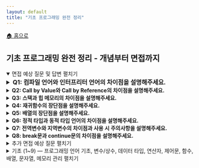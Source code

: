 ```yaml
---
layout: default
title: "기초 프로그래밍 완전 정리"
---
```


<p class="breadcrumb"><a href="/cs_study/home.html">🏠 홈으로</a></p>

<section>
  <h2>기초 프로그래밍 완전 정리 - 개념부터 면접까지</h2>
</section>

<!-- 면접 예상 질문 및 답변 (최상단) -->
<details open>
<summary><span class="accordion-title">면접 예상 질문 및 답변</span> <span class="indicator">펼치기</span></summary>
  <div class="accordion-content">
<details>
    <summary style="font-size:1rem;"><b>Q1: 컴파일 언어와 인터프리터 언어의 차이점을 설명해주세요.</b></summary>
    <div class="accordion-content">
    <p><b>A:</b> 컴파일 언어는 소스코드를 실행 전에 기계어로 번역하여 실행 파일을 만드는 방식입니다. 실행 속도가 빠르고 배포 시 소스코드가 노출되지 않지만, 플랫폼에 종속적이고 컴파일 시간이 필요합니다. 인터프리터 언어는 코드를 한 줄씩 읽어가며 즉시 실행하는 방식으로, 플랫폼 독립적이고 개발과 테스트가 빠르지만 실행 속도가 상대적으로 느립니다.</p>
    </div>
</details>

<details>
    <summary><b>Q2: Call by Value와 Call by Reference의 차이점을 설명해주세요.</b></summary>
    <div class="accordion-content">
    <p><b>A:</b> Call by Value는 함수 호출 시 인자의 값 자체를 복사해서 전달하는 방식입니다. 함수 내에서 매개변수 값을 변경해도 원본 데이터에는 영향을 주지 않습니다. Call by Reference는 변수의 메모리 주소를 전달하는 방식으로, 함수 내에서 매개변수를 통해 원본 데이터를 직접 수정할 수 있습니다.</p>
    <hr>
    <ul>
        <li><b>함수 (Function):</b> 코드 블럭</li>
        <pre><code>
        int add(int x, int y) {   // 함수 (메서드)
            return x + y;
        }
        </code></pre>
        <li><b>매개변수:</b> 입력값을 받기 위해 선언한 이름, 일종의 자리표시자. (int x, int y)</li>
        <li><b>인자 (Argument):</b> 함수를 호출할 때 실제로 전달하는 값</li>
        <pre><code>
        int result = add(3, 5); // 3, 5 -> 인자
        </code></pre>
        <li><b>값 (Value)</b> 실제 데이터(예를 들어 int a = 10; 이라면 10이 값(value))</li>
        <li><b>변수 (Variable)</b> 이름이 붙은 메모리 공간, 이름표(int a = 10; 에서 a가 변수, 10은 값.)</li>
    </ul>
    </div>
</details>

<details>
    <summary><b>Q3: 스택과 힙 메모리의 차이점을 설명해주세요.</b></summary>
    <div class="accordion-content">
    <p><b>A:</b> 스택 메모리는 지역변수와 매개변수가 저장되는 영역으로 LIFO 구조를 가지며 자동으로 메모리 관리가 됩니다. 힙 메모리는 동적으로 할당되는 메모리로 객체나 배열 등이 저장되며, 프로그래머가 직접 관리하거나 가비지 컬렉션을 통해 관리됩니다. 스택은 빠르지만 크기가 제한적이고, 힙은 상대적으로 느리지만 큰 메모리 공간을 사용할 수 있습니다.</p>
    </div>
</details>

<details>
    <summary><b>Q4: 재귀함수의 장단점을 설명해주세요.</b></summary>
    <div class="accordion-content">
    <p><b>A:</b> 재귀함수의 장점은 복잡한 문제를 간단하고 직관적으로 해결할 수 있고, 코드가 간결해진다는 점입니다. 단점은 함수 호출이 반복되면서 스택 메모리를 많이 사용하고, 잘못 구현하면 무한루프에 빠질 수 있으며, 일반적으로 반복문보다 성능이 떨어진다는 점입니다.</p>
    </div>
</details>

<details>
    <summary><b>Q5: 배열의 장단점을 설명해주세요.</b></summary>
    <div class="accordion-content">
    <p><b>A:</b> 배열의 장점은 인덱스를 통해 O(1) 시간에 원소에 접근할 수 있고, 메모리를 연속적으로 할당해 캐시 효율성이 좋으며, 메모리 오버헤드가 적다는 점입니다. 단점은 크기가 고정되어 있어 유연성이 떨어지고, 중간에 원소를 삽입하거나 삭제할 때 다른 원소들을 이동시켜야 해서 비효율적이라는 점입니다.</p>
    </div>
</details>

<details>
    <summary><b>Q6: 정적 타입과 동적 타입 언어의 차이점을 설명해주세요.</b></summary>
    <div class="accordion-content">
    <p><b>A:</b> 정적 타입 언어는 변수의 타입을 컴파일 시점에 결정하고 검사하는 언어로, 타입 안정성이 높고 실행 속도가 빠르지만 코드가 상대적으로 복잡합니다. 동적 타입 언어는 실행 시점에 타입이 결정되는 언어로, 코드 작성이 간단하고 유연하지만 런타임 에러 가능성이 있고 실행 속도가 상대적으로 느립니다.</p>
    </div>
</details>

<details>
    <summary><b>Q7: 전역변수와 지역변수의 차이점과 사용 시 주의사항을 설명해주세요.</b></summary>
    <div class="accordion-content">
    <p><b>A:</b> 전역변수는 프로그램 전체에서 접근 가능한 변수로 메모리에 프로그램 시작부터 종료까지 계속 존재합니다. 지역변수는 특정 함수나 블록 내에서만 접근 가능한 변수로 해당 범위를 벗어나면 메모리에서 해제됩니다. 전역변수는 남용하면 코드의 복잡성이 증가하고 디버깅이 어려워지므로, 꼭 필요한 경우가 아니라면 지역변수를 사용하는 것이 좋습니다.</p>
    </div>
</details>

<details>
    <summary><b>Q8: break문과 continue문의 차이점을 설명해주세요.</b></summary>
    <div class="accordion-content">
    <p><b>A:</b> break문은 현재 실행 중인 반복문이나 switch문을 완전히 빠져나가는 제어문입니다. continue문은 현재 반복을 중단하고 다음 반복으로 건너뛰는 제어문으로, 반복문 자체는 계속 실행됩니다.</p>
    </div>
</details>

  </div>
</details>

<!-- 추가 면접 예상 질문 (최상단 두번째) -->
<details>
  <summary><span class="accordion-title">추가 면접 예상 질문</span> <span class="indicator">펼치기</span></summary>
  <div class="accordion-content">
    
<h3>기초 개념</h3>
<details><summary>프로그래밍 패러다임에 대해 설명해주세요.</summary><div class="accordion-content">
<p>프로그래밍 패러다임은 프로그래밍의 관점이나 방식을 의미합니다. 주요 패러다임으로는 절차적 프로그래밍(순차적 명령어 실행), 객체지향 프로그래밍(객체 간 상호작용), 함수형 프로그래밍(함수의 조합), 선언형 프로그래밍(무엇을 할지 선언) 등이 있습니다. 각각은 문제 해결 방식과 코드 구조화 방법이 다르며, 프로젝트 특성에 따라 적절한 패러다임을 선택해야 합니다.</p>
</div></details>

<details><summary>변수명 규칙을 정하는 이유가 무엇인가요?</summary><div class="accordion-content">
<p>변수명 규칙은 코드의 가독성과 유지보수성을 향상시키기 위해서입니다. 일관된 명명 규칙을 따르면 다른 개발자가 코드를 이해하기 쉽고, 변수의 용도를 명확히 파악할 수 있습니다. 또한 예약어 충돌을 방지하고, 컴파일러나 인터프리터가 올바르게 식별할 수 있도록 도와줍니다. 협업 환경에서는 팀의 코딩 컨벤션 통일에도 중요한 역할을 합니다.</p>
</div></details>

<details><summary>상수를 사용하는 이유가 무엇인가요?</summary><div class="accordion-content">
<p>상수를 사용하는 이유는 첫째, 값의 변경을 방지하여 프로그램의 안정성을 높이기 위해서입니다. 둘째, 의미 있는 이름을 부여해 코드 가독성을 향상시킵니다. 셋째, 매직넘버를 제거하여 코드의 의도를 명확히 표현할 수 있습니다. 넷째, 값 변경이 필요한 경우 한 곳에서만 수정하면 되므로 유지보수가 용이합니다.</p></div></details>

<details><summary>타입 캐스팅이란 무엇이고 언제 사용하나요?</summary><div class="accordion-content">
<p>타입 캐스팅은 하나의 데이터 타입을 다른 데이터 타입으로 변환하는 과정입니다. 명시적 캐스팅은 프로그래머가 직접 타입을 변환하는 것이고, 암시적 캐스팅은 시스템이 자동으로 변환하는 것입니다. 서로 다른 타입의 변수 간 연산이 필요할 때, API 호출 시 매개변수 타입이 다를 때, 또는 더 큰 범위의 타입에서 작은 범위로 변환할 때 사용합니다.</p></div></details>

<h3>제어문 및 함수</h3>
<details><summary>for문과 while문의 적절한 사용 시기를 설명해주세요.</summary><div class="accordion-content">
<p>for문은 반복 횟수가 명확할 때 사용하는 것이 적절합니다. 배열 순회, 특정 횟수만큼 반복 실행, 카운터 기반 반복에서 주로 사용됩니다. while문은 조건에 따라 반복 횟수가 달라질 때 사용합니다. 사용자 입력 처리, 파일 끝까지 읽기, 특정 조건 만족까지 대기하는 경우 등에 적합합니다. 코드의 의도를 명확히 전달하는 것이 선택 기준이 되어야 합니다.</p></div></details>

<details><summary>switch문과 if-else문의 성능 차이가 있나요?</summary><div class="accordion-content">
<p>일반적으로 switch문이 if-else문보다 성능이 좋을 수 있습니다. switch문은 점프 테이블을 사용해 O(1) 시간에 해당 케이스로 이동할 수 있지만, if-else문은 조건을 순차적으로 검사해 최악의 경우 O(n) 시간이 걸립니다. 하지만 최신 컴파일러들이 최적화를 수행하므로 실제 성능 차이는 크지 않을 수 있습니다. 성능보다는 코드의 가독성과 유지보수성을 고려해 적절한 구문을 선택하는 것이 중요합니다.</p></div></details>

<details><summary>함수를 사용하는 이유와 장점을 설명해주세요.</summary><div class="accordion-content">
<p>함수를 사용하는 주요 이유는 코드 재사용성 향상입니다. 한 번 작성한 함수를 여러 곳에서 호출할 수 있어 중복 코드를 줄입니다. 또한 프로그램을 작은 단위로 분할하여 복잡성을 관리하고, 각 함수가 특정 기능을 담당하므로 디버깅과 테스트가 쉬워집니다. 함수명을 통해 코드의 의도를 명확히 표현할 수 있고, 팀 개발 시 업무 분담도 용이해집니다.</p></div></details>

<details><summary>매개변수와 인수의 차이점을 설명해주세요.</summary><div class="accordion-content">
<p>매개변수(Parameter)는 함수를 정의할 때 선언하는 변수로, 함수가 받을 값의 형태를 정의합니다. 인수(Argument)는 함수를 호출할 때 실제로 전달하는 값입니다. 즉, 매개변수는 함수 정의 시의 형식적인 변수이고, 인수는 함수 호출 시의 실제 값입니다. 매개변수는 함수 내부에서 지역변수로 동작하며, 인수의 값을 받아 처리합니다.</p></div></details>

<h3>메모리 및 성능</h3>
<details><summary>메모리 누수란 무엇이고 어떻게 방지할 수 있나요?</summary><div class="accordion-content">
<p>메모리 누수는 프로그램이 할당한 메모리를 사용 후 적절히 해제하지 않아 사용 가능한 메모리가 점점 줄어드는 현상입니다. 동적으로 할당한 메모리를 free/delete 하지 않거나, 순환 참조로 가비지 컬렉션이 되지 않을 때 발생합니다. 방지 방법으로는 할당한 메모리는 반드시 해제하고, RAII 패턴이나 스마트 포인터 사용, 메모리 프로파일링 도구 활용, 코드 리뷰를 통한 검증 등이 있습니다.</p></div></details>

<details><summary>가비지 컬렉션이 작동하는 원리를 간단히 설명해주세요.</summary><div class="accordion-content">
<p>가비지 컬렉션은 프로그램에서 더 이상 사용하지 않는 메모리를 자동으로 찾아 해제하는 메커니즘입니다. 주로 루트 객체(전역변수, 스택의 지역변수)에서 시작하여 참조 가능한 모든 객체를 표시하고, 표시되지 않은 객체들을 가비지로 판단해 메모리를 해제합니다. 주요 알고리즘으로는 Mark & Sweep, 참조 카운팅, 세대별 수집 등이 있으며, 각각 장단점이 다릅니다.</p></div></details>

<details><summary>프로그램 성능 최적화를 위해 어떤 점들을 고려해야 하나요?</summary><div class="accordion-content">
<p>먼저 프로파일링을 통해 병목 지점을 파악해야 합니다. 알고리즘과 자료구조 선택이 가장 큰 영향을 미치므로 시간복잡도가 낮은 것을 선택해야 합니다. 메모리 사용량 최적화, 불필요한 연산 제거, 캐싱 활용, 데이터베이스 쿼리 최적화 등도 중요합니다. 하지만 가독성과 유지보수성을 희생하면서까지 최적화하는 것은 지양해야 하며, 실제로 성능 문제가 되는 부분에만 집중적으로 최적화를 적용해야 합니다.</p></div></details>

<h3>실무 관련</h3>
<details><summary>코드 가독성을 높이기 위한 방법들을 제시해주세요.</summary><div class="accordion-content">
<p>의미 있는 변수명과 함수명을 사용하고, 일관된 코딩 컨벤션을 따라야 합니다. 함수는 하나의 기능만 수행하도록 작게 만들고, 적절한 주석을 달되 코드 자체가 설명이 될 수 있도록 작성합니다. 중첩 깊이를 줄이고, 매직넘버 대신 상수를 사용하며, 코드 블록 간 공백을 적절히 활용해 시각적 구분을 명확히 합니다. 복잡한 조건문은 별도 함수로 추출하는 것도 좋은 방법입니다.</p></div></details>

<details><summary>디버깅을 효과적으로 하기 위한 방법은 무엇인가요?</summary><div class="accordion-content">
<p>문제를 재현할 수 있는 최소한의 코드를 작성하고, 디버거를 활용해 단계별로 실행하면서 변수 상태를 확인합니다. 로그를 적절히 활용하여 프로그램 흐름을 추적하고, 단위 테스트를 작성해 함수별로 검증합니다. 코드 리뷰를 통해 다른 시각에서 문제를 바라보고, 문제 해결 과정을 문서화하여 유사한 문제 발생 시 참고할 수 있도록 합니다. 무엇보다 문제를 정확히 정의하고 가정을 검증하는 것이 중요합니다.</p></div></details>

<details><summary>좋은 함수를 작성하기 위한 원칙들을 설명해주세요.</summary><div class="accordion-content">
<p>단일 책임 원칙에 따라 하나의 함수는 하나의 기능만 수행해야 합니다. 함수명은 기능을 명확히 표현하고, 매개변수 개수는 가능한 적게 유지합니다. 사이드 이펙트를 최소화하고, 같은 입력에 대해 항상 같은 출력을 반환하도록 작성합니다. 적절한 길이를 유지하고(보통 20-30줄 이내), 중첩 깊이를 줄여 가독성을 높입니다. 예외 상황에 대한 처리도 포함하고, 함수의 전제 조건과 후행 조건을 명확히 정의합니다.</p></div></details>
  </div>
</details>

<!-- 기초(1~9)를 한 곳의 아코디언으로 묶기 -->
<details>
  <summary><span class="accordion-title">기초 (1~9) — 프로그래밍 언어 기초, 변수/상수, 데이터 타입, 연산자, 제어문, 함수, 배열, 문자열, 메모리 관리</span> <span class="indicator">펼치기</span></summary>
  <div class="accordion-content">

<!-- 1. 프로그래밍 언어 기초 -->
<details>
<summary><b>1. 프로그래밍 언어 기초</b></summary>
<div class="accordion-content">
<h3>1.1 프로그래밍 언어란?</h3>
<p>컴퓨터와 소통하기 위한 언어로, 인간의 논리를 컴퓨터가 이해할 수 있는 형태로 변환해주는 도구입니다.</p>

<h3>1.2 컴파일 vs 인터프리터</h3>
<ul>
    <li><b>컴파일 언어</b>: 전체 소스코드를 미리 기계어로 번역 (C, Java, C++)
    <ul>
        <li>장점: 실행 속도 빠름, 배포 시 소스코드 노출 안됨</li>
        <li>단점: 플랫폼 종속적, 컴파일 시간 필요</li>
    </ul>
    </li>
    <li><b>인터프리터 언어</b>: 코드를 한 줄씩 읽어가며 실행 (Python, JavaScript)
    <ul>
        <li>장점: 플랫폼 독립적, 개발과 테스트가 빠름</li>
        <li>단점: 실행 속도가 상대적으로 느림</li>
    </ul>
    </li>
</ul>

<h3>1.3 정적 vs 동적 타입</h3>
<ul>
    <li><b>정적 타입</b>: 변수 타입을 미리 선언 (Java, C++)</li>
    <li><b>동적 타입</b>: 실행 시 타입이 결정 (Python, JavaScript)</li>
</ul>
</div>
</details>

<!-- 2. 변수와 상수 -->
<details>
<summary><b>2. 변수와 상수</b></summary>
<div class="accordion-content">
<h3>2.1 변수 (Variable)</h3>
<p>값을 저장하는 메모리 공간에 붙인 이름입니다. 프로그램 실행 중 값이 변경될 수 있습니다.</p>

<h3>2.2 상수 (Constant)</h3>
<p>한 번 초기화되면 값을 변경할 수 없는 변수입니다.</p>

<h3>2.3 변수명 규칙</h3>
<ul>
    <li>영문자, 숫자, 언더스코어 사용 가능</li>
    <li>숫자로 시작할 수 없음</li>
    <li>예약어 사용 불가</li>
    <li>camelCase 또는 snake_case 사용</li>
</ul>

<h3>2.4 스코프 (Scope)</h3>
<p>변수가 접근 가능한 범위를 의미합니다.</p>
<ul>
    <li><b>전역 스코프</b>: 프로그램 전체에서 접근 가능</li>
    <li><b>지역 스코프</b>: 특정 함수나 블록 내에서만 접근 가능</li>
</ul>
</div>
</details>

<!-- 3. 데이터 타입 -->
<details>
<summary><b>3. 데이터 타입</b></summary>
<div class="accordion-content">
<h3>3.1 기본 데이터 타입 (Primitive Types)</h3>
<ul>
    <li><b>정수형</b>: int, long (1, 100, -50)</li>
    <li><b>실수형</b>: float, double (3.14, 2.7)</li>
    <li><b>문자형</b>: char ('A', 'z')</li>
    <li><b>불린형</b>: boolean (true, false)</li>
</ul>

<h3>3.2 참조 데이터 타입 (Reference Types)</h3>
<ul>
    <li><b>문자열</b>: String ("Hello", "World")</li>
    <li><b>배열</b>: Array ([1, 2, 3, 4])</li>
    <li><b>객체</b>: Object</li>
</ul>

<h3>3.3 타입 변환</h3>
<ul>
    <li><b>명시적 변환</b>: 프로그래머가 직접 타입 변환</li>
    <li><b>암시적 변환</b>: 시스템이 자동으로 타입 변환</li>
</ul>
</div>
</details>

<!-- 4. 연산자 -->
<details>
<summary><b>4. 연산자</b></summary>
<div class="accordion-content">
<h3>4.1 산술 연산자</h3>
<p><code>+</code> (덧셈), <code>-</code> (뺄셈), <code>*</code> (곱셈), <code>/</code> (나눗셈), <code>%</code> (나머지)</p>

<h3>4.2 비교 연산자</h3>
<p><code>==</code> (같음), <code>!=</code> (다름), <code>&gt;</code> (초과), <code>&lt;</code> (미만), <code>&gt;=</code> (이상), <code>&lt;=</code> (이하)</p>

<h3>4.3 논리 연산자</h3>
<p><code>&amp;&amp;</code> (AND), <code>||</code> (OR), <code>!</code> (NOT)</p>

<h3>4.4 대입 연산자</h3>
<p><code>=</code> (대입), <code>+=</code>, <code>-=</code>, <code>*=</code>, <code>/=</code> (복합 대입)</p>

<h3>4.5 증감 연산자</h3>
<p><code>++</code> (증가), <code>--</code> (감소)</p>
<ul>
    <li><b>전위</b>: <code>++a</code> (값을 먼저 증가시킨 후 사용)</li>
    <li><b>후위</b>: <code>a++</code> (값을 사용한 후 증가)</li>
</ul>
</div>
</details>

<!-- 5. 제어문 -->
<details>
<summary><b>5. 제어문</b></summary>
<div class="accordion-content">
<h3>5.1 조건문 (Conditional Statements)</h3>
<pre><code>
if (조건) {
    // 조건이 참일 때 실행
    } else if (다른조건) {
    // 다른 조건이 참일 때 실행
    } else {
    // 모든 조건이 거짓일 때 실행
    }
</code></pre>

<pre><code>
switch (변수) {
    case 값1:
        // 실행문
        break;
    case 값2:
        // 실행문
        break;
    default:
        // 기본 실행문
}
</code></pre>

<h3>5.2 반복문 (Loop Statements)</h3>
<ul>
    <li><b>for문</b>: 정확한 반복 횟수를 알 때 사용합니다.</li>
    <li><b>while문</b>: 조건이 참인 동안 반복 실행합니다.</li>
    <li><b>do-while문</b>: 최소 한 번은 실행하고 조건을 검사합니다.</li>
</ul>

<h3>5.3 제어문 키워드</h3>
<ul>
    <li><b>break</b>: 반복문 탈출</li>
    <li><b>continue</b>: 현재 반복을 건너뛰고 다음 반복 진행</li>
</ul>
</div>
</details>

<!-- 6. 함수 -->
<details>
<summary><b>6. 함수 (Function)</b></summary>
<div class="accordion-content">
<h3>6.1 함수의 정의</h3>
<p>특정 작업을 수행하는 코드 블록으로, 재사용 가능한 코드 단위입니다.</p>

<h3>6.2 함수의 구성 요소</h3>
<ul>
    <li><b>함수명</b>: 함수를 식별하는 이름</li>
    <li><b>매개변수</b>: 함수에 전달되는 값</li>
    <li><b>반환값</b>: 함수가 실행 후 돌려주는 값</li>
    <li><b>함수 몸체</b>: 실제 실행되는 코드</li>
</ul>

<h3>6.3 함수의 장점</h3>
<ul>
    <li>코드 재사용성 향상</li>
    <li>프로그램 구조화</li>
    <li>디버깅 용이</li>
    <li>유지보수 편의성</li>
</ul>

<h3>6.4 매개변수 전달 방식</h3>
<ul>
    <li><b>Call by Value</b>: 값 자체를 복사해서 전달</li>
    <li><b>Call by Reference</b>: 메모리 주소를 전달</li>
</ul>

<h3>6.5 재귀 함수 (Recursive Function)</h3>
<p>함수가 자기 자신을 호출하는 함수입니다.</p>
<ul>
    <li><b>기저 조건</b>: 재귀 호출을 멈추는 조건 (필수)</li>
    <li><b>재귀 호출</b>: 자기 자신을 호출하는 부분</li>
</ul>
</div>
</details>

<!-- 7. 배열 -->
<details>
<summary><b>7. 배열 (Array)</b></summary>
<div class="accordion-content">
<h3>7.1 배열의 정의</h3>
<p>같은 타입의 여러 데이터를 연속된 메모리 공간에 저장하는 자료구조입니다.</p>

<h3>7.2 배열의 특징</h3>
<ul>
    <li>인덱스를 통한 빠른 접근 (O(1))</li>
    <li>메모리 효율적 저장</li>
    <li>크기가 고정적 (정적 배열의 경우)</li>
    <li>연속된 메모리 할당</li>
</ul>

<h3>7.3 다차원 배열</h3>
<ul>
    <li><b>1차원 배열</b>: 일렬로 나열된 데이터</li>
    <li><b>2차원 배열</b>: 행과 열로 구성된 테이블 형태</li>
    <li><b>3차원 이상</b>: 더 복잡한 차원 구조</li>
</ul>
</div>
</details>

<!-- 8. 문자열 -->
<details>
<summary><b>8. 문자열 (String)</b></summary>
<div class="accordion-content">
<h3>8.1 문자열의 특징</h3>
<ul>
    <li>문자들의 연속된 집합</li>
    <li>대부분 언어에서 불변(Immutable) 객체</li>
    <li>다양한 조작 메서드 제공</li>
</ul>

<h3>8.2 문자열 처리 연산</h3>
<ul>
    <li>연결(Concatenation)</li>
    <li>부분 문자열 추출(Substring)</li>
    <li>길이 계산(Length)</li>
    <li>검색(Search)</li>
    <li>치환(Replace)</li>
</ul>
</div>
</details>

<!-- 9. 메모리 관리 -->
<details>
<summary><b>9. 메모리 관리</b></summary>
<div class="accordion-content">
<h3>9.1 스택 메모리</h3>
<ul>
    <li>지역 변수, 매개변수 저장</li>
    <li>LIFO(Last In First Out) 구조</li>
    <li>자동 메모리 관리</li>
    <li>크기가 제한적</li>
</ul>

<h3>9.2 힙 메모리</h3>
<ul>
    <li>동적으로 할당되는 메모리</li>
    <li>객체, 배열 등이 저장</li>
    <li>수동 또는 가비지 컬렉션으로 관리</li>
    <li>상대적으로 큰 메모리 공간</li>
</ul>

<h3>9.3 가비지 컬렉션</h3>
<p>더 이상 사용하지 않는 메모리를 자동으로 해제하는 메커니즘입니다.</p>
</div>
</details>

  </div>
</details>
